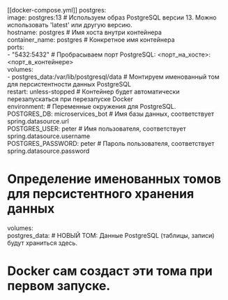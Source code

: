 [[docker-compose.yml]]
postgres:  
    image: postgres:13                 # Используем образ PostgreSQL версии 13. Можно использовать 'latest' или другую версию.  
    hostname: postgres                 # Имя хоста внутри контейнера  
    container_name: postgres           # Конкретное имя контейнера  
    ports:  
      - "5432:5432"                    # Пробрасываем порт PostgreSQL: <порт_на_хосте>:<порт_в_контейнере>  
    volumes:  
      - postgres_data:/var/lib/postgresql/data # Монтируем именованный том для персистентности данных PostgreSQL  
    restart: unless-stopped            # Контейнер будет автоматически перезапускаться при перезапуске Docker  
    environment: # Переменные окружения для PostgreSQL.  
      POSTGRES_DB: microservices_bot   # Имя базы данных, соответствует spring.datasource.url  
      POSTGRES_USER: peter             # Имя пользователя, соответствует spring.datasource.username  
      POSTGRES_PASSWORD: peter         # Пароль пользователя, соответствует spring.datasource.password  
  
# Определение именованных томов для персистентного хранения данных  
volumes:  
   postgres_data: # НОВЫЙ ТОМ: Данные PostgreSQL (таблицы, записи) будут храниться здесь.  
  # Docker сам создаст эти тома при первом запуске.